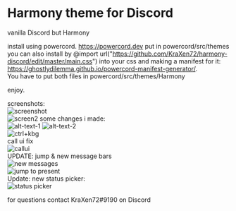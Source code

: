 # Harmony theme for Discord

vanilla Discord but Harmony
  
install using powercord. https://powercord.dev
put in powercord/src/themes  
you can also install by @import url("https://github.com/KraXen72/harmony-discord/edit/master/main.css") into your css and making a manifest for it: https://ghostlydilemma.github.io/powercord-manifest-generator/.  
You have to put both files in powercord/src/themes/Harmony  
  
enjoy.  
  
screenshots:   
![screenshot](https://cdn.discordapp.com/attachments/511242683751333899/701107683893444718/unknown.png)  
![screen2](https://cdn.discordapp.com/attachments/538734863977676803/701708970246537266/unknown.png)
some changes i made:  
![alt-text-1][logo]  ![alt-text-2][logon]  
![ctrl+kbg](https://cdn.discordapp.com/attachments/538734863977676803/701710951933804574/unknown.png)  
call ui fix  
![callui](https://cdn.discordapp.com/attachments/538734863977676803/701711840278872154/unknown.png)  
UPDATE: jump & new message bars  
![new messages](https://cdn.discordapp.com/attachments/538734863977676803/702113991698153502/unknown.png)  
![jump to present](https://cdn.discordapp.com/attachments/538734863977676803/702114296498487337/unknown.png)  
Update: new status picker:  
![status picker](https://cdn.discordapp.com/attachments/538734863977676803/702176626259132477/unknown.png)
  
for questions contact KraXen72#9190 on Discord    
  
[logo]: https://cdn.discordapp.com/attachments/538734863977676803/701710433148469279/unknown.png
[logon]: https://cdn.discordapp.com/attachments/538734863977676803/701716193844789268/unknown.png
